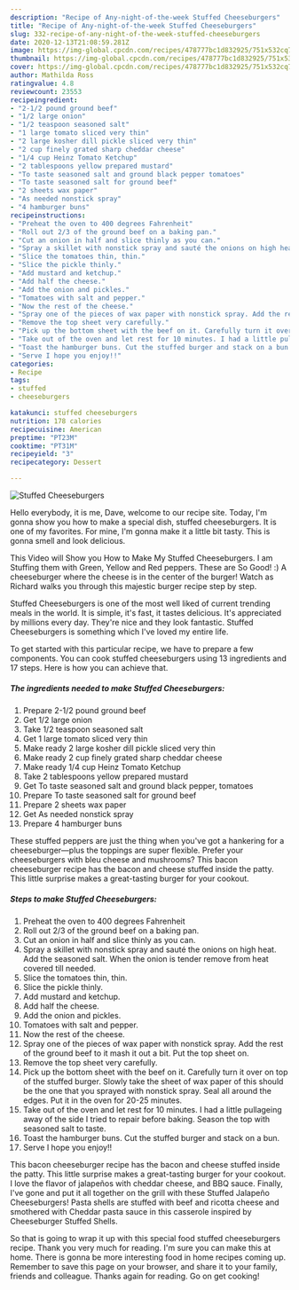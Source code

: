 ```yaml
---
description: "Recipe of Any-night-of-the-week Stuffed Cheeseburgers"
title: "Recipe of Any-night-of-the-week Stuffed Cheeseburgers"
slug: 332-recipe-of-any-night-of-the-week-stuffed-cheeseburgers
date: 2020-12-13T21:08:59.281Z
image: https://img-global.cpcdn.com/recipes/478777bc1d832925/751x532cq70/stuffed-cheeseburgers-recipe-main-photo.jpg
thumbnail: https://img-global.cpcdn.com/recipes/478777bc1d832925/751x532cq70/stuffed-cheeseburgers-recipe-main-photo.jpg
cover: https://img-global.cpcdn.com/recipes/478777bc1d832925/751x532cq70/stuffed-cheeseburgers-recipe-main-photo.jpg
author: Mathilda Ross
ratingvalue: 4.8
reviewcount: 23553
recipeingredient:
- "2-1/2 pound ground beef"
- "1/2 large onion"
- "1/2 teaspoon seasoned salt"
- "1 large tomato sliced very thin"
- "2 large kosher dill pickle sliced very thin"
- "2 cup finely grated sharp cheddar cheese"
- "1/4 cup Heinz Tomato Ketchup"
- "2 tablespoons yellow prepared mustard"
- "To taste seasoned salt and ground black pepper tomatoes"
- "To taste seasoned salt for ground beef"
- "2 sheets wax paper"
- "As needed nonstick spray"
- "4 hamburger buns"
recipeinstructions:
- "Preheat the oven to 400 degrees Fahrenheit"
- "Roll out 2/3 of the ground beef on a baking pan."
- "Cut an onion in half and slice thinly as you can."
- "Spray a skillet with nonstick spray and sauté the onions on high heat. Add the seasoned salt. When the onion is tender remove from heat covered till needed."
- "Slice the tomatoes thin, thin."
- "Slice the pickle thinly."
- "Add mustard and ketchup."
- "Add half the cheese."
- "Add the onion and pickles."
- "Tomatoes with salt and pepper."
- "Now the rest of the cheese."
- "Spray one of the pieces of wax paper with nonstick spray. Add the rest of the ground beef to it mash it out a bit. Put the top sheet on."
- "Remove the top sheet very carefully."
- "Pick up the bottom sheet with the beef on it. Carefully turn it over on top of the stuffed burger. Slowly take the sheet of wax paper of this should be the one that you sprayed with nonstick spray. Seal all around the edges. Put it in the oven for 20-25 minutes."
- "Take out of the oven and let rest for 10 minutes. I had a little pullageing away of the side I tried to repair before baking. Season the top with seasoned salt to taste."
- "Toast the hamburger buns. Cut the stuffed burger and stack on a bun."
- "Serve I hope you enjoy!!"
categories:
- Recipe
tags:
- stuffed
- cheeseburgers

katakunci: stuffed cheeseburgers 
nutrition: 178 calories
recipecuisine: American
preptime: "PT23M"
cooktime: "PT31M"
recipeyield: "3"
recipecategory: Dessert

---
```



![Stuffed Cheeseburgers](https://img-global.cpcdn.com/recipes/478777bc1d832925/751x532cq70/stuffed-cheeseburgers-recipe-main-photo.jpg)

Hello everybody, it is me, Dave, welcome to our recipe site. Today, I'm gonna show you how to make a special dish, stuffed cheeseburgers. It is one of my favorites. For mine, I'm gonna make it a little bit tasty. This is gonna smell and look delicious.

This Video will Show you How to Make My Stuffed Cheeseburgers. I am Stuffing them with Green, Yellow and Red peppers. These are So Good! :) A cheeseburger where the cheese is in the center of the burger! Watch as Richard walks you through this majestic burger recipe step by step.

Stuffed Cheeseburgers is one of the most well liked of current trending meals in the world. It is simple, it's fast, it tastes delicious. It's appreciated by millions every day. They're nice and they look fantastic. Stuffed Cheeseburgers is something which I've loved my entire life.


To get started with this particular recipe, we have to prepare a few components. You can cook stuffed cheeseburgers using 13 ingredients and 17 steps. Here is how you can achieve that.

<!--inarticleads1-->

##### The ingredients needed to make Stuffed Cheeseburgers:

1. Prepare 2-1/2 pound ground beef
1. Get 1/2 large onion
1. Take 1/2 teaspoon seasoned salt
1. Get 1 large tomato sliced very thin
1. Make ready 2 large kosher dill pickle sliced very thin
1. Make ready 2 cup finely grated sharp cheddar cheese
1. Make ready 1/4 cup Heinz Tomato Ketchup
1. Take 2 tablespoons yellow prepared mustard
1. Get To taste seasoned salt and ground black pepper, tomatoes
1. Prepare To taste seasoned salt for ground beef
1. Prepare 2 sheets wax paper
1. Get As needed nonstick spray
1. Prepare 4 hamburger buns


These stuffed peppers are just the thing when you&#39;ve got a hankering for a cheeseburger—plus the toppings are super flexible. Prefer your cheeseburgers with bleu cheese and mushrooms? This bacon cheeseburger recipe has the bacon and cheese stuffed inside the patty. This little surprise makes a great-tasting burger for your cookout. 

<!--inarticleads2-->

##### Steps to make Stuffed Cheeseburgers:

1. Preheat the oven to 400 degrees Fahrenheit
1. Roll out 2/3 of the ground beef on a baking pan.
1. Cut an onion in half and slice thinly as you can.
1. Spray a skillet with nonstick spray and sauté the onions on high heat. Add the seasoned salt. When the onion is tender remove from heat covered till needed.
1. Slice the tomatoes thin, thin.
1. Slice the pickle thinly.
1. Add mustard and ketchup.
1. Add half the cheese.
1. Add the onion and pickles.
1. Tomatoes with salt and pepper.
1. Now the rest of the cheese.
1. Spray one of the pieces of wax paper with nonstick spray. Add the rest of the ground beef to it mash it out a bit. Put the top sheet on.
1. Remove the top sheet very carefully.
1. Pick up the bottom sheet with the beef on it. Carefully turn it over on top of the stuffed burger. Slowly take the sheet of wax paper of this should be the one that you sprayed with nonstick spray. Seal all around the edges. Put it in the oven for 20-25 minutes.
1. Take out of the oven and let rest for 10 minutes. I had a little pullageing away of the side I tried to repair before baking. Season the top with seasoned salt to taste.
1. Toast the hamburger buns. Cut the stuffed burger and stack on a bun.
1. Serve I hope you enjoy!!


This bacon cheeseburger recipe has the bacon and cheese stuffed inside the patty. This little surprise makes a great-tasting burger for your cookout. I love the flavor of jalapeños with cheddar cheese, and BBQ sauce. Finally, I&#39;ve gone and put it all together on the grill with these Stuffed Jalapeño Cheeseburgers! Pasta shells are stuffed with beef and ricotta cheese and smothered with Cheddar pasta sauce in this casserole inspired by Cheeseburger Stuffed Shells. 

So that is going to wrap it up with this special food stuffed cheeseburgers recipe. Thank you very much for reading. I'm sure you can make this at home. There is gonna be more interesting food in home recipes coming up. Remember to save this page on your browser, and share it to your family, friends and colleague. Thanks again for reading. Go on get cooking!
